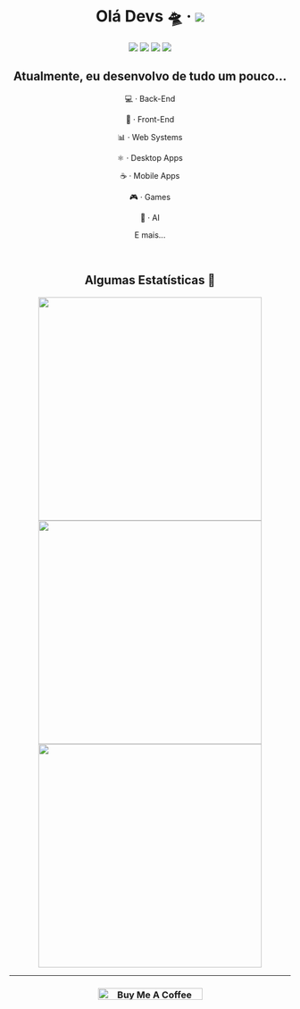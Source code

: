 <p align="center">
  <h1 align="center">Olá Devs 🛸 &middot; <img src="https://komarev.com/ghpvc/?username=taylorho&color=brightgreen&label=Visitas+Ao+Perfil" /></h1>
  <div align="center">
    <img src="https://img.shields.io/badge/-Github-000?style=flat-square&logo=Github&logoColor=white&link=https://github.com/TaylorHo" /></h1>
    <img src="https://img.shields.io/badge/-Gmail-c14438?style=flat-square&logo=Gmail&logoColor=white&link=mailto:taylorho.ta@gmail.com" /></h1>
    <img src="https://img.shields.io/badge/-Discord-5C6BC0?style=flat-square&logo=Discord&logoColor=white&link=https://discord.com/users/510580117723152394" /></h1>
    <img src="https://img.shields.io/static/v1?label=Lv.&style=flat-square&message=18&color=000" /></h1>
  </div>
  <h2 align="center">Atualmente, eu desenvolvo de tudo um pouco...</h2>
  <div align="center">
    <p align="center">💻 &middot; Back-End</p>
    <p align="center">🎨 &middot; Front-End</p>
    <p align="center">📊 &middot; Web Systems</p>
    <p align="center">⚛️ &middot; Desktop Apps</p>
    <p align="center">☕️ &middot; Mobile Apps</p>
    <p align="center">🎮 &middot; Games</p>
    <p align="center">🤖 &middot; AI</p>
    <p align="center">E mais...</p>
  </div>
  <br/>
  <h2 align="center">Algumas Estatísticas 🤩</h2>
  <p align="center">
    <a href="#"><img width="400px" src="https://github-readme-stats.vercel.app/api?username=taylorho&show_icons=true&theme=tokyonight&count_private=true&custom_title=Status+No+GitHub"/></a>
  <a href="#"><img width="400px" src="https://github-readme-stats.vercel.app/api/top-langs?username=taylorho&hide=html&layout=compact&theme=tokyonight&count_private=true&langs_count=4&custom_title=Linguagens+Mais+Usadas"/></a>
  <a href="#"><img width="400px" src="https://github-readme-stats.vercel.app/api/wakatime?username=taylorho&theme=tokyonight&custom_title=Tempo+Gasto+Na+Última+Semana&layout=compact"/></a>
  </p>
</p>

<hr/>

<h3 align="center">
   <a href="https://www.buymeacoffee.com/TaylorHo" target="_blank"><img src="https://cdn.buymeacoffee.com/buttons/lato-blue.png" alt="Buy Me A Coffee" style="height: 21px !important;width: 187px !important;" ></a>
</h3>
